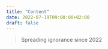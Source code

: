 ```yaml
---
title: "Content"
date: 2022-07-19T09:00:00+02:00
draft: false
---
```


> Spreading ignorance since 2022
